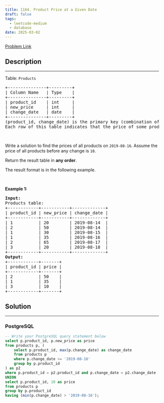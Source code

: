 ```yaml
---
title: 1164. Product Price at a Given Date
draft: false
tags: 
  - leetcode-medium
  - database
date: 2025-03-02
---
```


[Problem Link](https://leetcode.com/problems/product-price-at-a-given-date/)

## Description

---
<p>Table: <code>Products</code></p>

<pre>
+---------------+---------+
| Column Name   | Type    |
+---------------+---------+
| product_id    | int     |
| new_price     | int     |
| change_date   | date    |
+---------------+---------+
(product_id, change_date) is the primary key (combination of columns with unique values) of this table.
Each row of this table indicates that the price of some product was changed to a new price at some date.</pre>

<p>&nbsp;</p>

<p>Write a solution to find the prices of all products on <code>2019-08-16</code>. Assume the price of all products before any change is <code>10</code>.</p>

<p>Return the result table in <strong>any order</strong>.</p>

<p>The&nbsp;result format is in the following example.</p>

<p>&nbsp;</p>
<p><strong class="example">Example 1:</strong></p>

<pre>
<strong>Input:</strong> 
Products table:
+------------+-----------+-------------+
| product_id | new_price | change_date |
+------------+-----------+-------------+
| 1          | 20        | 2019-08-14  |
| 2          | 50        | 2019-08-14  |
| 1          | 30        | 2019-08-15  |
| 1          | 35        | 2019-08-16  |
| 2          | 65        | 2019-08-17  |
| 3          | 20        | 2019-08-18  |
+------------+-----------+-------------+
<strong>Output:</strong> 
+------------+-------+
| product_id | price |
+------------+-------+
| 2          | 50    |
| 1          | 35    |
| 3          | 10    |
+------------+-------+
</pre>


## Solution

---
### PostgreSQL
``` sql title='product-price-at-a-given-date'
-- Write your PostgreSQL query statement below
select p.product_id, p.new_price as price
from products p, (
    select p.product_id, max(p.change_date) as change_date
    from products p
    where p.change_date <= '2019-08-16'
    group by p.product_id
) as p2
where p.product_id = p2.product_id and p.change_date = p2.change_date
UNION
select p.product_id, 10 as price
from products p
group by p.product_id
having (min(p.change_date) > '2019-08-16');
```

